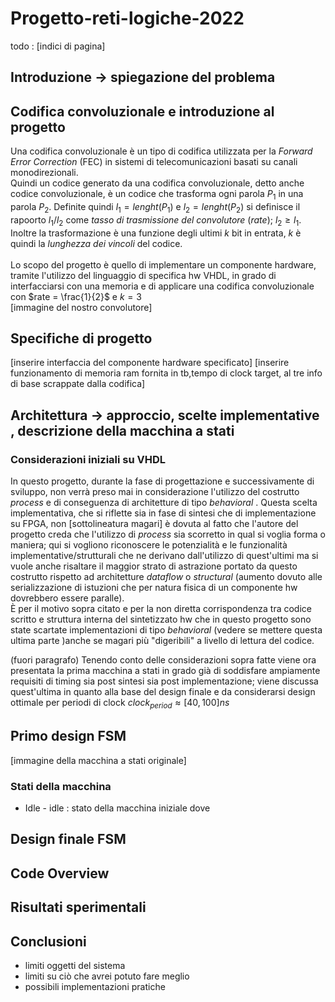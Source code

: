 # Progetto-reti-logiche-2022

todo : [indici di pagina]

## Introduzione -> spiegazione del problema
## Codifica convoluzionale e introduzione al progetto
Una codifica convoluzionale è un tipo di codifica utilizzata per la *Forward Error Correction* (FEC) in sistemi di telecomunicazioni basati su canali monodirezionali.\
Quindi un codice generato da una codifica convoluzionale, detto anche codice convoluzionale, è un codice che trasforma ogni parola $P_1$ in una parola $P_2$. Definite quindi $l_1 = lenght(P_1)$ e $l_2 = lenght(P_2)$ si definisce il rapoorto $l_1/l_2$ come *tasso di trasmissione del convolutore* (*rate*); $l_2 \geq l_1$.\
Inoltre la trasformazione è una funzione degli ultimi $k$ bit in entrata, $k$ è quindi la *lunghezza dei vincoli* del codice.\
\
Lo scopo del progetto è quello di implementare un componente hardware, tramite l'utilizzo del linguaggio di specifica hw VHDL, in grado di interfacciarsi con una memoria e di applicare una codifica convoluzionale con $rate = \frac{1}{2}$ e $k = 3$\
[immagine del nostro convolutore]
## Specifiche di progetto
[inserire interfaccia del componente hardware specificato]
[inserire funzionamento di memoria ram fornita in tb,tempo di clock target, al tre info di base scrappate dalla codifica]
## Architettura -> approccio, scelte implementative , descrizione della macchina a stati

### Considerazioni iniziali su VHDL
In questo progetto, durante la fase di progettazione e successivamente di sviluppo, non verrà preso mai in considerazione l'utilizzo del costrutto *process* e di conseguenza di architetture di tipo *behavioral* . Questa scelta implementativa, che si riflette sia in fase di sintesi che di implementazione su FPGA, non [sottolineatura magari] è dovuta al fatto che l'autore del progetto creda che l'utilizzo di *process* sia scorretto in qual si voglia forma o maniera; qui si vogliono riconoscere le potenzialità e le funzionalità implementative/strutturali che ne derivano dall'utilizzo di quest'ultimi ma si vuole anche risaltare il maggior strato di astrazione portato da questo costrutto rispetto ad architetture *dataflow* o *structural* (aumento dovuto alle serializzazione di istuzioni che per natura fisica di un componente hw dovrebbero essere paralle).\
È per il motivo sopra citato e per la non diretta corrispondenza tra codice scritto e struttura interna del sintetizzato hw che in questo progetto sono state scartate implementazioni di tipo *behavioral* (vedere se mettere questa ultima parte )anche se magari più "digeribili" a livello di lettura del codice. 

(fuori paragrafo) Tenendo conto delle considerazioni sopra fatte viene ora presentata la prima macchina a stati in grado già di soddisfare ampiamente requisiti di timing sia post sintesi sia post implementazione; viene discussa quest'ultima in quanto alla base del design finale e da considerarsi design ottimale per periodi di clock $clock_{period} \approx [40,100] ns$

## Primo design FSM
[immagine della macchina a stati originale]
### Stati della macchina
- Idle - idle : stato della macchina iniziale dove  
## Design finale FSM

## Code Overview

## Risultati sperimentali

## Conclusioni
- limiti oggetti del sistema
- limiti su ciò che avrei potuto fare meglio
- possibili implementazioni pratiche